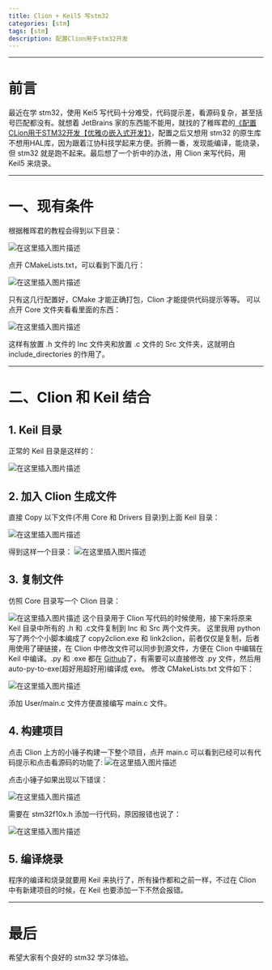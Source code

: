 ```yaml
---
title: Clion + Keil5 写stm32
categories: [stm]
tags: [stm]
description: 配置Clion用于stm32开发
---
```



---
# 前言
最近在学 stm32，使用 Kei5 写代码十分难受，代码提示差，看源码复杂，甚至括号匹配都没有。就想着 JetBrains 家的东西能不能用，就找的了稚晖君的[《配置CLion用于STM32开发【优雅の嵌入式开发】》](https://www.bilibili.com/read/cv6308000)，配置之后又想用 stm32 的原生库不想用HAL库，因为跟着江协科技学起来方便。折腾一番，发现能编译，能烧录，但 stm32 就是跑不起来。最后想了一个折中的办法，用 Clion 来写代码，用 Keil5 来烧录。 

---
# 一、现有条件
根据稚晖君的教程会得到以下目录：

![在这里插入图片描述](https://i-blog.csdnimg.cn/blog_migrate/5f7c78843de26ae5ef93aa745a8a7559.png)

点开 CMakeLists.txt，可以看到下面几行：

![在这里插入图片描述](https://i-blog.csdnimg.cn/blog_migrate/ebb67e1a7dc845be0c4c6028bffaf66a.png)

只有这几行配置好，CMake 才能正确打包，Clion 才能提供代码提示等等。
可以点开 Core 文件夹看看里面的东西：

![在这里插入图片描述](https://i-blog.csdnimg.cn/blog_migrate/c6c4b84b4dff325f1d25277af1f8dba4.png)

这样有放置 .h 文件的 Inc 文件夹和放置 .c 文件的 Src 文件夹，这就明白 include_directories 的作用了。

---
# 二、Clion 和 Keil 结合
## 1. Keil 目录
正常的 Keil 目录是这样的：

![在这里插入图片描述](https://i-blog.csdnimg.cn/blog_migrate/878bae1712f8fcb346bcf6cacd812cb2.png)

## 2. 加入 Clion 生成文件
直接 Copy 以下文件(不用 Core 和 Drivers 目录)到上面 Keil 目录：

![在这里插入图片描述](https://i-blog.csdnimg.cn/blog_migrate/0d331028b88c76f7b12f3536a39239b2.png)

得到这样一个目录：
![在这里插入图片描述](https://i-blog.csdnimg.cn/blog_migrate/8634266f4cbf7e47b94c80ab11551d5c.png)
## 3. 复制文件
仿照 Core 目录写一个 Clion 目录：

![在这里插入图片描述](https://i-blog.csdnimg.cn/blog_migrate/0a64b052de0ede2e6c3cfc18cfbe4a25.png)
这个目录用于 Clion 写代码的时候使用，接下来将原来 Keil 目录中所有的 .h 和 .c文件复制到 Inc 和 Src 两个文件夹。
这里我用 python 写了两个个小脚本编成了 copy2clion.exe 和 link2clion，前者仅仅是复制，后者用使用了硬链接，在 Clion 中修改文件可以同步到源文件，方便在 Clion 中编辑在 Keil 中编译。.py 和 .exe 都在 [Github](https://github.com/DreamBinary/stm32/tree/master/_Template_Clion_Keil_Init)了，有需要可以直接修改 .py 文件，然后用 auto-py-to-exe(超好用超好用)编译成 exe。
修改 CMakeLists.txt 文件如下：

![在这里插入图片描述](https://i-blog.csdnimg.cn/blog_migrate/267819fca2831ddad4195653a43e819f.png)

添加 User/main.c 文件方便直接编写 main.c 文件。

## 4. 构建项目
点击 Clion 上方的小锤子构建一下整个项目，点开 main.c 可以看到已经可以有代码提示和点击看源码的功能了:
![在这里插入图片描述](https://i-blog.csdnimg.cn/blog_migrate/c69eee0f0de4815449a9a8bcfdefaedb.png)

点击小锤子如果出现以下错误：

![在这里插入图片描述](https://i-blog.csdnimg.cn/blog_migrate/8067a853ca60bb32bdc22016b7b3cea6.png)

需要在 stm32f10x.h 添加一行代码，原因报错也说了：

![在这里插入图片描述](https://i-blog.csdnimg.cn/blog_migrate/c4e2a69a6770f9e22df453c3c3a6cc3e.png)
## 5. 编译烧录
程序的编译和烧录就要用 Keil 来执行了，所有操作都和之前一样，不过在 Clion 中有新建项目的时候，在 Keil 也要添加一下不然会报错。




---
# 最后
希望大家有个良好的 stm32 学习体验。

